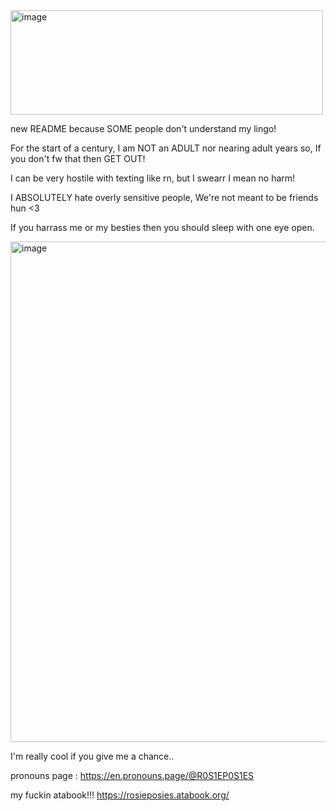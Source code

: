<img width="500" height="167" alt="image" src="https://github.com/user-attachments/assets/48ce0517-c747-40f5-a6fa-48d53e99d455" />


   new README because SOME people don't understand my lingo!


   For the start of a century, I am NOT an ADULT nor nearing adult years so, If you don't fw that then GET OUT!


   I can be very hostile with texting like rn, but I swearr I mean no harm!


   I ABSOLUTELY hate overly sensitive people, We're not meant to be friends hun <3


   If you harrass me or my besties then you should sleep with one eye open.


<img width="1204" height="801" alt="image" src="https://github.com/user-attachments/assets/e417d6c5-cf3e-4fa1-a46c-5bdfb68dab89" />


I'm really cool if you give me a chance..


pronouns page : https://en.pronouns.page/@R0S1EP0S1ES

my fuckin atabook!!! https://rosieposies.atabook.org/
